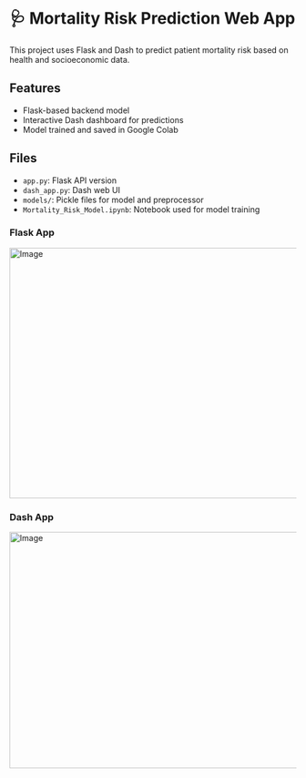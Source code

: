 # 🩺 Mortality Risk Prediction Web App

This project uses Flask and Dash to predict patient mortality risk based on health and socioeconomic data.

## Features
- Flask-based backend model
- Interactive Dash dashboard for predictions
- Model trained and saved in Google Colab

## Files
- `app.py`: Flask API version
- `dash_app.py`: Dash web UI
- `models/`: Pickle files for model and preprocessor
- `Mortality_Risk_Model.ipynb`: Notebook used for model training

### Flask App
<img width="930" height="440" alt="Image" src="https://github.com/user-attachments/assets/26351b30-636d-46bf-9b27-7d5e2de868c0" />

### Dash App
<img width="811" height="415" alt="Image" src="https://github.com/user-attachments/assets/0ee94d28-3cdf-4136-9443-26c120b662d1" />

